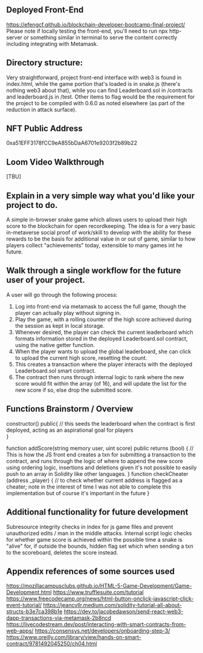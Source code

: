## Deployed Front-End ##
https://efengcf.github.io/blockchain-developer-bootcamp-final-project/
Please note if locally testing the front-end, you'll need to run npx http-server or something similar in terminal to serve the content correctly including integrating with Metamask.

## Directory structure: ##
Very straightforward, project front-end interface with web3 is found in index.html, while the game portion that's loaded is in snake.js (there's nothing web3 about that), while you can find Leaderboard.sol in /contracts and leaderboard.js in /test. Other items to flag would be the requirement for the project to be compiled with 0.6.0 as noted elsewhere (as part of the reduction in attack surface).

## NFT Public Address ##
0xa51EFF3178fCC9eA855bDaA6701e9203f2b89b22
## Loom Video Walkthrough ##
[TBU]

## Explain in a very simple way what you'd like your project to do.
A simple in-browser snake game which allows users to upload their high score to the blockchain for open recordkeeping. The idea is for a very basic in-metaverse social proof of work/skill to develop with the ability for these rewards to be the basis for additional value in or out of game, similar to how players collect "achievements" today, extensible to many games int he future.

## Walk through a single workflow for the future user of your project.
A user will go through the following process:
1. Log into front-end via metamask to access the full game, though the player can actually play without signing in.
2. Play the game, with a rolling counter of the high score achieved during the session as kept in local storage.
3. Whenever desired, the player can check the current leaderboard which formats information stored in the deployed Leaderboard.sol contract, using the native getter function. 
4. When the player wants to upload the global leaderboard, she can click to upload the current high score, resetting the count.
5. This creates a transaction where the player interacts with the deployed Leaderboard.sol smart contract.
6. The contract then runs through internal logic to rank where the new score would fit within the array (of 16), and will update the list for the new score if so, else drop the submitted score.

## Functions Brainstorm / Overview
constructor() public{
  // this seeds the leaderboard when the contract is first deployed, acting as an aspirational goal for players    
  }

function addScore(string memory user, uint score) public returns (bool) {
    // This is how the JS front end creates a txn for submitting a transaction to the contract, and runs through the logic of where to append the new score using ordering logic, insertions and deletions given it's not possible to easily push to an array in Solidity like other languages.
}
function checkCheater (address _player) {
    // to check whether current address is flagged as a cheater; note in the interest of time I was not able to complete this implementation but of course it's important in the future
}

## Additional functionality for future development
Subresource integrity checks in index for js game files and prevent unauthorized edits / man in the middle attacks.
Internal script logic checks for whether game score is achieved within the possible time a snake is "alive" for, if outside the bounds, hidden flag set which when sending a txn to the scoreboard, deletes the score instead.


## Appendix references of some sources used
https://mozillacampusclubs.github.io/HTML-5-Game-Development/Game-Development.html
https://www.trufflesuite.com/tutorial
https://www.freecodecamp.org/news/html-button-onclick-javascript-click-event-tutorial/
https://jeancvllr.medium.com/solidity-tutorial-all-about-structs-b3e7ca398b1e
https://dev.to/jacobedawson/send-react-web3-dapp-transactions-via-metamask-2b8ncd
https://livecodestream.dev/post/interacting-with-smart-contracts-from-web-apps/
https://consensys.net/developers/onboarding-step-3/
https://www.oreilly.com/library/view/hands-on-smart-contract/9781492045250/ch04.html